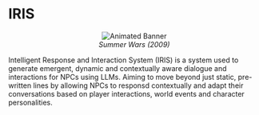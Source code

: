 # IRIS

<p align="center">
  <img src="https://64.media.tumblr.com/800f05a22ca5de17ef76815dbf948f8a/tumblr_o7ohznzqyN1qehrvso1_500.gif" alt="Animated Banner" /> <br>
  <em>Summer Wars (2009)</em>
</p>
Intelligent Response and Interaction System (IRIS) is a system used to generate emergent, dynamic and contextually aware dialogue and interactions for NPCs
using LLMs. Aiming to move beyond just static, pre-written lines by allowing NPCs to responsd contextually and adapt their conversations based on player interactions,
world events and character personalities.
